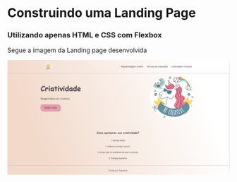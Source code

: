 <h1>Construindo uma Landing Page</h1>

<h3>Utilizando apenas HTML e CSS com Flexbox</h3>

<p>Segue a imagem da Landing page desenvolvida</p>

<img src="imagens/landing_page.PNG">